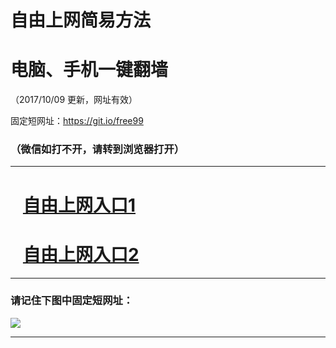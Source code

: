 ﻿# 自由上网简易方法

# 电脑、手机一键翻墙

（2017/10/09 更新，网址有效）

固定短网址：https://git.io/free99

### （微信如打不开，请转到浏览器打开）


***





# &nbsp;&nbsp; <a href="http://ft529732548.fwq-tz-1001.info/fwqtz01.html?t=100900111225 " target="_blank">自由上网入口1</a>
# &nbsp;&nbsp; <a href="http://ft136924598.fwq-tz-1002.info/fwqtz02.html?t=100900123865 " target="_blank">自由上网入口2</a>
***

### 请记住下图中固定短网址：

<img src="https://s3-us-west-2.amazonaws.com/fwq-1001/yjfq-20170905okok.png" /> 


***

